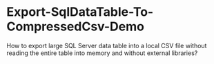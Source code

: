 # Export-SqlDataTable-To-CompressedCsv-Demo
How to export large SQL Server data table into a local CSV file without reading the entire table into memory and without external libraries?
